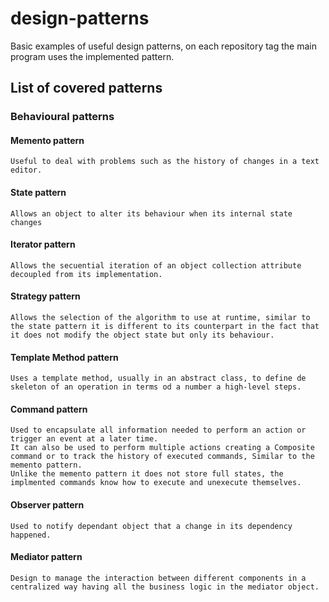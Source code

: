 # design-patterns
Basic examples of useful design patterns, on each repository tag the main program
uses the implemented pattern.

## List of covered patterns

### Behavioural patterns

#### Memento pattern
    Useful to deal with problems such as the history of changes in a text editor.
    
#### State pattern
    Allows an object to alter its behaviour when its internal state changes

#### Iterator pattern
    Allows the secuential iteration of an object collection attribute decoupled from its implementation.
    
#### Strategy pattern
    Allows the selection of the algorithm to use at runtime, similar to the state pattern it is different to its counterpart in the fact that it does not modify the object state but only its behaviour.

#### Template Method pattern
    Uses a template method, usually in an abstract class, to define de skeleton of an operation in terms od a number a high-level steps.
    
#### Command pattern
    Used to encapsulate all information needed to perform an action or trigger an event at a later time. 
    It can also be used to perform multiple actions creating a Composite command or to track the history of executed commands, Similar to the memento pattern.
    Unlike the memento pattern it does not store full states, the implmented commands know how to execute and unexecute themselves.
    
#### Observer pattern
    Used to notify dependant object that a change in its dependency happened.

#### Mediator pattern
    Design to manage the interaction between different components in a centralized way having all the business logic in the mediator object.